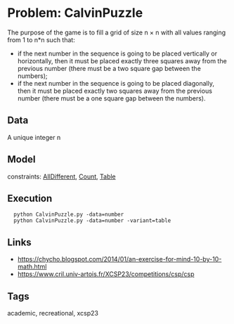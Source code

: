 # Problem: CalvinPuzzle

The purpose of the game is to fill a grid of size n × n with all values ranging from 1 to n*n such that:
  - if the next number in the sequence is going to be placed vertically or horizontally, then it must be placed exactly three squares away
  from the previous number (there must be a two square gap between the numbers);
  - if the next number in the sequence is going to be placed diagonally, then it must be placed exactly two squares away
  from the previous number (there must be a one square gap between the numbers).

## Data
  A unique integer n

## Model
  constraints: [AllDifferent](https://pycsp.org/documentation/constraints/AllDifferent), [Count](https://pycsp.org/documentation/constraints/Count), [Table](https://pycsp.org/documentation/constraints/Table)

## Execution
```
  python CalvinPuzzle.py -data=number
  python CalvinPuzzle.py -data=number -variant=table
```

## Links
  - https://chycho.blogspot.com/2014/01/an-exercise-for-mind-10-by-10-math.html
  - https://www.cril.univ-artois.fr/XCSP23/competitions/csp/csp

## Tags
  academic, recreational, xcsp23
